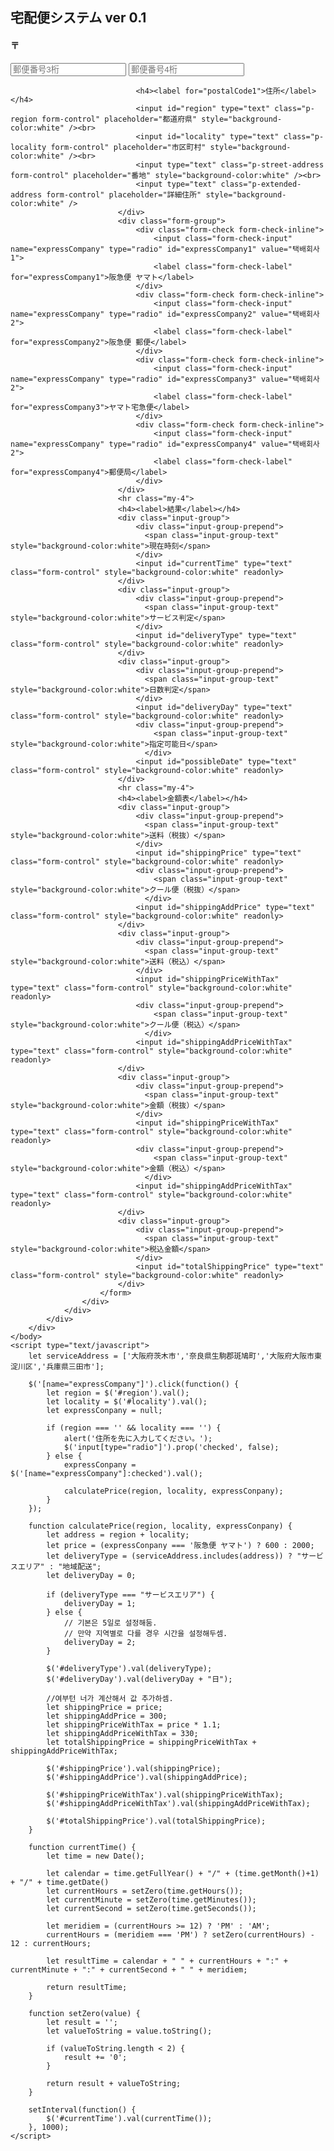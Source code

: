 <html>
    <title>宅配便システム ver 0.1</title>
    <meta charset="utf-8">
    <meta name="viewport" content="width=device-width, initial-scale=1">
    <head>
        <link rel="stylesheet" href="https://stackpath.bootstrapcdn.com/bootstrap/4.5.2/css/bootstrap.min.css" integrity="sha384-JcKb8q3iqJ61gNV9KGb8thSsNjpSL0n8PARn9HuZOnIxN0hoP+VmmDGMN5t9UJ0Z" crossorigin="anonymous">
        <script src="https://yubinbango.github.io/yubinbango/yubinbango.js" charset="UTF-8"></script>
        <script src="https://ajax.googleapis.com/ajax/libs/jquery/3.5.1/jquery.min.js"></script>
    </head>
    <body>
        <div class="container d-flex">
            <div class="row align-self-center w-100">
                <div class="col-6 mx-auto">
                    <div class="jumbotron">
                        <form class="h-adr">
                            <h2><label>宅配便システム ver 0.1</label></h2>
                            <div class="form-group">
                                <span class="p-country-name" style="display:none;">Japan</span>
                                <h4><label for="postalCode1">〒</label></h4>
                                <input id="postalCode1" type="text" class="p-postal-code form-control" maxlength="3" placeholder="郵便番号3桁">
                                <input type="text" class="p-postal-code form-control" maxlength="4" placeholder="郵便番号4桁"><br>

                                <h4><label for="postalCode1">住所</label></h4>
                                <input id="region" type="text" class="p-region form-control" placeholder="都道府県" style="background-color:white" /><br>
                                <input id="locality" type="text" class="p-locality form-control" placeholder="市区町村" style="background-color:white" /><br>
                                <input type="text" class="p-street-address form-control" placeholder="番地" style="background-color:white" /><br>
                                <input type="text" class="p-extended-address form-control" placeholder="詳細住所" style="background-color:white" />
                            </div>
                            <div class="form-group">
                                <div class="form-check form-check-inline">
                                    <input class="form-check-input" name="expressCompany" type="radio" id="expressCompany1" value="택배회사1">
                                    <label class="form-check-label" for="expressCompany1">阪急便 ヤマト</label>
                                </div>
                                <div class="form-check form-check-inline">
                                    <input class="form-check-input" name="expressCompany" type="radio" id="expressCompany2" value="택배회사2">
                                    <label class="form-check-label" for="expressCompany2">阪急便 郵便</label>
                                </div>
                                <div class="form-check form-check-inline">
                                    <input class="form-check-input" name="expressCompany" type="radio" id="expressCompany3" value="택배회사2">
                                    <label class="form-check-label" for="expressCompany3">ヤマト宅急便</label>
                                </div>
                                <div class="form-check form-check-inline">
                                    <input class="form-check-input" name="expressCompany" type="radio" id="expressCompany4" value="택배회사2">
                                    <label class="form-check-label" for="expressCompany4">郵便局</label>
                                </div>
                            </div>
                            <hr class="my-4">
                            <h4><label>結果</label></h4>
                            <div class="input-group">
                                <div class="input-group-prepend">
                                  <span class="input-group-text" style="background-color:white">現在時刻</span>
                                </div>
                                <input id="currentTime" type="text" class="form-control" style="background-color:white" readonly>
                            </div>
                            <div class="input-group">
                                <div class="input-group-prepend">
                                  <span class="input-group-text" style="background-color:white">サービス判定</span>
                                </div>
                                <input id="deliveryType" type="text" class="form-control" style="background-color:white" readonly>
                            </div>
                            <div class="input-group">
                                <div class="input-group-prepend">
                                  <span class="input-group-text" style="background-color:white">日数判定</span>
                                </div>
                                <input id="deliveryDay" type="text" class="form-control" style="background-color:white" readonly>
                                <div class="input-group-prepend">
                                    <span class="input-group-text" style="background-color:white">指定可能日</span>
                                  </div>
                                <input id="possibleDate" type="text" class="form-control" style="background-color:white" readonly>
                            </div>
                            <hr class="my-4">
                            <h4><label>金額表</label></h4>
                            <div class="input-group">
                                <div class="input-group-prepend">
                                  <span class="input-group-text" style="background-color:white">送料（税抜）</span>
                                </div>
                                <input id="shippingPrice" type="text" class="form-control" style="background-color:white" readonly>
                                <div class="input-group-prepend">
                                    <span class="input-group-text" style="background-color:white">クール便（税抜）</span>
                                  </div>
                                <input id="shippingAddPrice" type="text" class="form-control" style="background-color:white" readonly>
                            </div>
                            <div class="input-group">
                                <div class="input-group-prepend">
                                  <span class="input-group-text" style="background-color:white">送料（税込）</span>
                                </div>
                                <input id="shippingPriceWithTax" type="text" class="form-control" style="background-color:white" readonly>
                                <div class="input-group-prepend">
                                    <span class="input-group-text" style="background-color:white">クール便（税込）</span>
                                  </div>
                                <input id="shippingAddPriceWithTax" type="text" class="form-control" style="background-color:white" readonly>
                            </div>
                            <div class="input-group">
                                <div class="input-group-prepend">
                                  <span class="input-group-text" style="background-color:white">金額（税抜）</span>
                                </div>
                                <input id="shippingPriceWithTax" type="text" class="form-control" style="background-color:white" readonly>
                                <div class="input-group-prepend">
                                    <span class="input-group-text" style="background-color:white">金額（税込）</span>
                                  </div>
                                <input id="shippingAddPriceWithTax" type="text" class="form-control" style="background-color:white" readonly>
                            </div>
                            <div class="input-group">
                                <div class="input-group-prepend">
                                  <span class="input-group-text" style="background-color:white">税込金額</span>
                                </div>
                                <input id="totalShippingPrice" type="text" class="form-control" style="background-color:white" readonly>
                            </div>
                        </form>
                    </div>
                </div>
            </div>
        </div>
    </body>
    <script type="text/javascript">
        let serviceAddress = ['大阪府茨木市','奈良県生駒郡斑鳩町','大阪府大阪市東淀川区','兵庫県三田市']; 	

        $('[name="expressCompany"]').click(function() {
            let region = $('#region').val();
            let locality = $('#locality').val();
            let expressConpany = null;

            if (region === '' && locality === '') {
                alert('住所を先に入力してください。');
                $('input[type="radio"]').prop('checked', false);
            } else {
                expressConpany = $('[name="expressCompany"]:checked').val();

                calculatePrice(region, locality, expressConpany);
            }
        });

        function calculatePrice(region, locality, expressConpany) {
            let address = region + locality;
            let price = (expressConpany === '阪急便 ヤマト') ? 600 : 2000;
            let deliveryType = (serviceAddress.includes(address)) ? "サービスエリア" : "地域配送";
            let deliveryDay = 0;

            if (deliveryType === "サービスエリア") {
                deliveryDay = 1;
            } else {
                // 기본은 5일로 설정해둠.
                // 만약 지역별로 다를 경우 시간을 설정해두셈.
                deliveryDay = 2;
            }

            $('#deliveryType').val(deliveryType);
            $('#deliveryDay').val(deliveryDay + "日");

            //여부턴 너가 계산해서 값 추가하셈.
            let shippingPrice = price;
            let shippingAddPrice = 300;
            let shippingPriceWithTax = price * 1.1;
            let shippingAddPriceWithTax = 330;
            let totalShippingPrice = shippingPriceWithTax + shippingAddPriceWithTax;

            $('#shippingPrice').val(shippingPrice);
            $('#shippingAddPrice').val(shippingAddPrice);

            $('#shippingPriceWithTax').val(shippingPriceWithTax);
            $('#shippingAddPriceWithTax').val(shippingAddPriceWithTax);

            $('#totalShippingPrice').val(totalShippingPrice);
        }

        function currentTime() {
            let time = new Date();

            let calendar = time.getFullYear() + "/" + (time.getMonth()+1) + "/" + time.getDate()
            let currentHours = setZero(time.getHours());
            let currentMinute = setZero(time.getMinutes());
            let currentSecond = setZero(time.getSeconds());

            let meridiem = (currentHours >= 12) ? 'PM' : 'AM';
            currentHours = (meridiem === 'PM') ? setZero(currentHours) - 12 : currentHours;

            let resultTime = calendar + " " + currentHours + ":" + currentMinute + ":" + currentSecond + " " + meridiem;

            return resultTime;
        }

        function setZero(value) {
            let result = '';
            let valueToString = value.toString();

            if (valueToString.length < 2) {
                result += '0';
            }

            return result + valueToString;
        }
        
        setInterval(function() {
            $('#currentTime').val(currentTime());
        }, 1000);
    </script>
</html>
